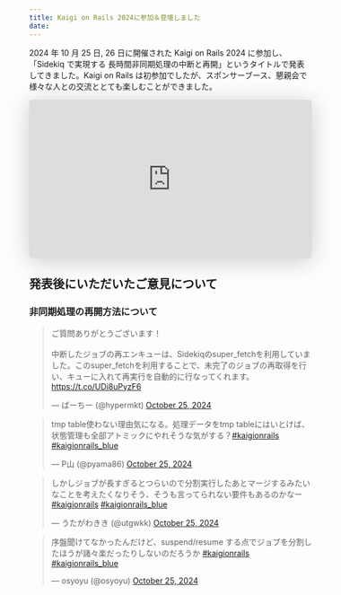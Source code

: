```yaml
---
title: Kaigi on Rails 2024に参加＆登壇しました
date:
---
```


2024 年 10 月 25 日, 26 日に開催された Kaigi on Rails 2024 に参加し、「Sidekiq で実現する 長時間非同期処理の中断と再開」というタイトルで発表してきました。Kaigi on Rails は初参加でしたが、スポンサーブース、懇親会で様々な人との交流ととても楽しむことができました。

<iframe class="speakerdeck-iframe" frameborder="0" src="https://speakerdeck.com/player/519ed48333bb467f99800676350f6fc3" title="Sidekiqで実現する 長時間非同期処理の中断と再開 / Pausing and Resuming Long-Running Asynchronous Jobs with Sidekiq" allowfullscreen="true" style="border: 0px; background: padding-box padding-box rgba(0, 0, 0, 0.1); margin: 0px; padding: 0px; border-radius: 6px; box-shadow: rgba(0, 0, 0, 0.2) 0px 5px 40px; width: 100%; height: auto; aspect-ratio: 560 / 315;" data-ratio="1.7777777777777777"></iframe>

###

## 発表後にいただいたご意見について

### 非同期処理の再開方法について

<blockquote class="twitter-tweet"><p lang="ja" dir="ltr">ご質問ありがとうございます！ <br><br>中断したジョブの再エンキューは、Sidekiqのsuper_fetchを利用していました。このsuper_fetchを利用することで、未完了のジョブの再取得を行い、キューに入れて再実行を自動的に行なってくれます。<a href="https://t.co/UDi8uPyzF6">https://t.co/UDi8uPyzF6</a></p>&mdash; ばーちー (@hypermkt) <a href="https://twitter.com/hypermkt/status/1849714976115786147?ref_src=twsrc%5Etfw">October 25, 2024</a></blockquote> <script async src="https://platform.twitter.com/widgets.js" charset="utf-8"></script>

<blockquote class="twitter-tweet"><p lang="ja" dir="ltr">tmp table使わない理由気になる。処理データをtmp tableにはいとけば、状態管理も全部アトミックにやれそうな気がする？<a href="https://twitter.com/hashtag/kaigionrails?src=hash&amp;ref_src=twsrc%5Etfw">#kaigionrails</a> <a href="https://twitter.com/hashtag/kaigionrails_blue?src=hash&amp;ref_src=twsrc%5Etfw">#kaigionrails_blue</a></p>&mdash; P山 (@pyama86) <a href="https://twitter.com/pyama86/status/1849692197635096689?ref_src=twsrc%5Etfw">October 25, 2024</a></blockquote> <script async src="https://platform.twitter.com/widgets.js" charset="utf-8"></script>

<blockquote class="twitter-tweet"><p lang="ja" dir="ltr">しかしジョブが長すぎるとつらいので分割実行したあとマージするみたいなことを考えたくなりそう、そうも言ってられない要件もあるのかなー <a href="https://twitter.com/hashtag/kaigionrails?src=hash&amp;ref_src=twsrc%5Etfw">#kaigionrails</a> <a href="https://twitter.com/hashtag/kaigionrails_blue?src=hash&amp;ref_src=twsrc%5Etfw">#kaigionrails_blue</a></p>&mdash; うたがわきき (@utgwkk) <a href="https://twitter.com/utgwkk/status/1849693208500138074?ref_src=twsrc%5Etfw">October 25, 2024</a></blockquote> <script async src="https://platform.twitter.com/widgets.js" charset="utf-8"></script>

<blockquote class="twitter-tweet"><p lang="ja" dir="ltr">序盤聞けてなかったんだけど、suspend/resume する点でジョブを分割したほうが諸々楽だったりしないのだろうか <a href="https://twitter.com/hashtag/kaigionrails?src=hash&amp;ref_src=twsrc%5Etfw">#kaigionrails</a> <a href="https://twitter.com/hashtag/kaigionrails_blue?src=hash&amp;ref_src=twsrc%5Etfw">#kaigionrails_blue</a></p>&mdash; osyoyu (@osyoyu) <a href="https://twitter.com/osyoyu/status/1849692794916569491?ref_src=twsrc%5Etfw">October 25, 2024</a></blockquote> <script async src="https://platform.twitter.com/widgets.js" charset="utf-8"></script>
